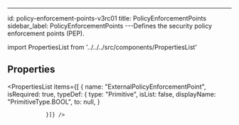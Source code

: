 --- 
id: policy-enforcement-points-v3rc01 
title: PolicyEnforcementPoints 
sidebar_label: PolicyEnforcementPoints 
---Defines the security policy enforcement points (PEP).

import PropertiesList from '../../../src/components/PropertiesList' 

## Properties 

<PropertiesList items={[ 
{
                    name: "ExternalPolicyEnforcementPoint",
                    isRequired: true,
                    typeDef: 
    {
        type: "Primitive",
        isList: false,
        displayName: "PrimitiveType.BOOL",
        to: null,
    }
    
                }]} /> 
 
